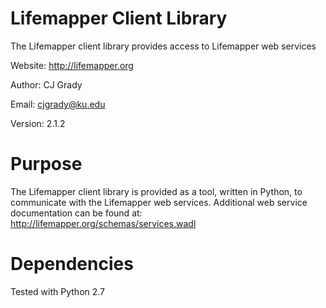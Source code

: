 Lifemapper Client Library
========

The Lifemapper client library provides access to Lifemapper web services

Website: http://lifemapper.org

Author: CJ Grady 

Email: cjgrady@ku.edu

Version: 2.1.2

Purpose
========
   The Lifemapper client library is provided as a tool, written in Python, to
communicate with the Lifemapper web services. Additional web service
documentation can be found at: http://lifemapper.org/schemas/services.wadl

Dependencies
========
   Tested with Python 2.7
   
